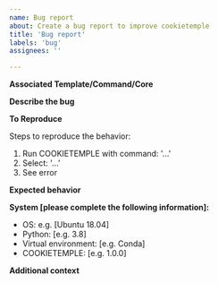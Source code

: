 ```yaml
---
name: Bug report
about: Create a bug report to improve cookietemple
title: 'Bug report'
labels: 'bug'
assignees: ''

---
```


**Associated Template/Command/Core**

<!-- State the template handle or command. -->

**Describe the bug**

<!-- A clear and concise description of what the bug is. -->

**To Reproduce**

Steps to reproduce the behavior:
1. Run COOKIETEMPLE with command: '...'
2. Select: '...'
3. See error

**Expected behavior**

<!-- A clear and concise description of what you expected to happen. -->

**System [please complete the following information]:**
 - OS: e.g. [Ubuntu 18.04]
 - Python: [e.g. 3.8]
 - Virtual environment: [e.g. Conda]
 - COOKIETEMPLE: [e.g. 1.0.0]

**Additional context**

<!-- Add any other context about the problem here. -->
